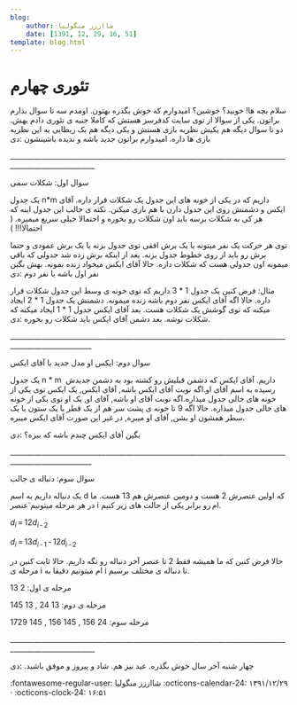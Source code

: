 ```yaml
---
blog:
    author: شااززز منگولیا
    date: [1391, 12, 29, 16, 51]
template: blog.html
---
```

# تئوری چهارم

<div class="cnt">
سلام بچه ها! خوبید؟ خوشین؟ امیدوارم که خوش بگذره بهتون. اومدم سه تا سوال بذارم براتون. یکی از سوالا از توی سایت کدفرسز هستش که کاملا جنبه ی تئوری دادم بهش. دو تا سوال دیگه هم یکیش نظریه بازی هستش و یکی دیگه هم یک ربطایی به این نظریه بازی ها داره. امیدوارم براتون جدید باشه و ندیده باشینشون :دی<p></p>
<p>______________________________________________________________________________________________________</p>
<p>سوال اول: شکلات سمی</p>
<p>یک جدول n*m داریم که در یکی از خونه های این جدول یک شکلات قرار داره. آقای ایکس و دشمنش روی این جدول دارن با هم بازی میکنن. نکته ی جالب این جدول اینه که هر کی به شکلات برسه باید اون شکلات رو بخوره و احتمالا خیلی سریع میمیره. ( احتمالا!!! )</p>
<p>توی هر حرکت یک نفر میتونه یا یک برش افقی توی جدول بزنه یا یک برش عمودی و حتما برش رو باید از روی خطوط جدول بزنه. بعد از اینکه برش زده شد جدولی که باقی میمونه اون جدولی هست که شکلات داره. حالا آقای ایکس میخواد زنده بمونه. بهش بگین نفر اول باشه یا نفر دوم :دی</p>
<p>مثال: فرض کنین یک جدول 1 * 3 داریم که توی خونه ی وسط این جدول شکلات قرار داره. حالا اگه آقای ایکس نفر دوم باشه زنده میمونه. دشمنش یک جدول 1 * 2 ایجاد میکنه که توی گوشش یک شکلات هست. بعد آقای ایکس جدول 1 * 1 ایجاد میکنه که شکلات توشه. بعد دشمن آقای ایکس باید شکلات رو بخوره :دی.</p>
<p>_____________________________________________________________________________________________________</p>
<p>سوال دوم: ایکس او مدل جدید با آقای ایکس</p>
<p>یک جدول n * m  داریم. آقای ایکس که دشمن قبلیش رو کشته بود به دشمن جدیدش رسیده به اسم آقای او.اگه نوبت آقای ایکس باشه, آقای ایکس, یک ایکس توی یکی از خونه های خالی جدول میذاره.اگه نوبت آقای او باشه, آقای او, یک او توی یکی از خونه های خالی جدول میذاره. حالا اگه 9 تا خونه ی پشت سر هم از یک قطر یا یک ستون یا یک سطر همشون او بشن, آقای او میبره, در غیر این صورت آقای ایکس میبره.</p>
<p>بگین آقای ایکس چندم باشه که ببره؟ :دی</p>
<p>_____________________________________________________________________________________________________</p>
<p>سوال سوم: دنباله ی جالب</p>
<p>یک دنباله داریم به اسم d که اولین عنصرش 2 هست و دومین عنصرش هم 13 هست. ما در هر مرحله میتونیم َعنصر i ام رو برابر یکی از حالت های زیر کنیم.</p>
<p><em>d</em><sub class="lower-index"><em>i</em></sub> = 12<em>d</em><sub class="lower-index"><em>i</em> - 2</sub></p>
<p><em>d</em><sub class="lower-index"><em>i</em></sub> = 13<em>d</em><sub class="lower-index"><em>i</em> - 1</sub> - 12<em>d</em><sub class="lower-index"><em>i</em> - 2</sub></p>
<p>حالا فرض کنین که ما همیشه فقط 2 تا عنصر آخر دنباله رو نگه داریم. حالا ثابت کنین در مرحله ی i ام میتونیم دقیقا به i تا دنباله ی مختلف برسیم.</p>
<p>مرحله ی اول: 2 13</p>
<p>مرحله ی دوم: 13 24 , 13 145</p>
<p>مرحله سوم: 24 156 , 145 156 , 145 1729</p>
<p>______________________________________________________________________________________________________</p>
<p>چهار شنبه آخر سال خوش بگذره. عید نیز هم. شاد و پیروز و موفق باشید. :دی</p>
<p></p>
</div>

<div class="blog-info" markdown>
<span class="blog-author">
:fontawesome-regular-user: شااززز منگولیا
</span>
<span class="blog-date">
:octicons-calendar-24: ۱۳۹۱/۱۲/۲۹ · :octicons-clock-24: ۱۶:۵۱
</span>
</div>

